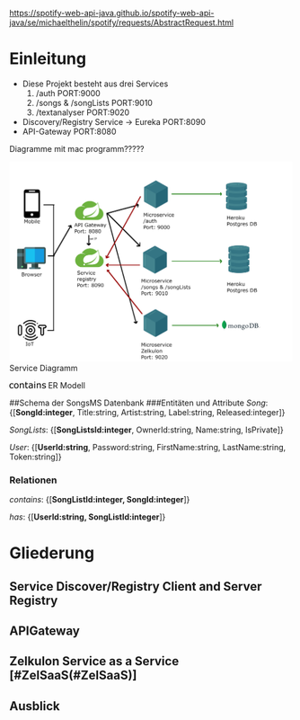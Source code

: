 https://spotify-web-api-java.github.io/spotify-web-api-java/se/michaelthelin/spotify/requests/AbstractRequest.html

# Einleitung
* Diese Projekt besteht aus drei Services
    1. /auth PORT:9000
    2. /songs & /songLists PORT:9010
    3. /textanalyser PORT:9020
* Discovery/Registry Service -> Eureka PORT:8090
* API-Gateway PORT:8080

Diagramme mit mac programm?????

![Service Diagramm](workOnDrawings/ServiceDiagramm.png)
Service Diagramm

![ER Modell](workOnDrawings/ER-Modell-SongsMS-DB.png)
ER Modell

##Schema der SongsMS Datenbank
###Entitäten und Attribute
*Song*: {[**SongId:integer**, Title:string, Artist:string, Label:string, Released:integer]}

*SongLists*: {[**SongListsId:integer**, OwnerId:string, Name:string, IsPrivate]}

*User*: {[**UserId:string**, Password:string, FirstName:string, LastName:string, Token:string]}
### Relationen
*contains*: {[**SongListId:integer, SongId:integer**]}

*has*: {[**UserId:string, SongListId:integer**]}

# Gliederung


## Service Discover/Registry Client and Server Registry

## APIGateway

## Zelkulon Service as a Service [#ZelSaaS(#ZelSaaS)]

## Ausblick

